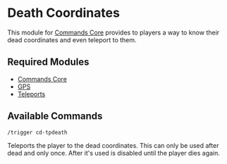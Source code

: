 # Death Coordinates

This module for [Commands Core](https://github.com/vic797/commands-series/tree/main/core) provides to players a way to know their dead coordinates and even teleport to them.

## Required Modules

* [Commands Core](https://github.com/vic797/commands-series/tree/main/core)
* [GPS](https://github.com/vic797/commands-series/tree/main/gps)
* [Teleports](https://github.com/vic797/commands-series/tree/main/teleports)

## Available Commands

```
/trigger cd-tpdeath
```

Teleports the player to the dead coordinates. This can only be used after dead and only once. After it's used is disabled until the player dies again.